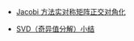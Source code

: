 - [Jacobi 方法实对称矩阵正交对角化](https://zhuanlan.zhihu.com/p/41922528)

- [SVD（奇异值分解）小结](https://www.cnblogs.com/endlesscoding/p/10033527.html)
